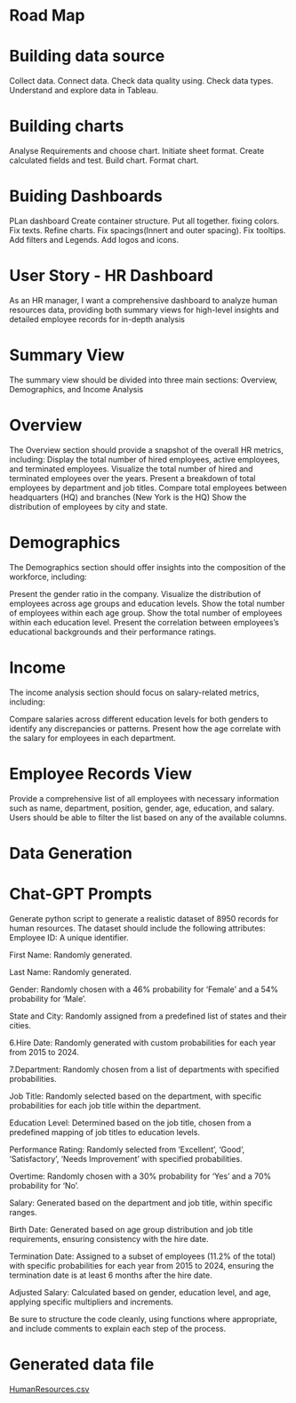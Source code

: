 # Road Map

# Building data source
Collect data.
Connect data.
Check data quality using.
Check data types.
Understand and explore data in Tableau.

# Building charts
Analyse Requirements and choose chart.
Initiate sheet format.
Create calculated fields and test.
Build chart.
Format chart.

# Buiding Dashboards

PLan dashboard
Create container structure.
Put all together.
fixing colors.
Fix texts.
Refine charts.
Fix spacings(Innert and outer spacing).
Fix tooltips.
Add filters and Legends.
Add logos and icons.





# User Story - HR Dashboard
As an HR manager, I want a comprehensive dashboard to analyze human resources data, providing both summary views for high-level insights and detailed employee records for in-depth analysis

# Summary View
The summary view should be divided into three main sections: Overview, Demographics, and Income Analysis


# Overview
The Overview section should provide a snapshot of the overall HR metrics, including:
Display the total number of hired employees, active employees, and terminated employees.
Visualize the total number of hired and terminated employees over the years.
Present a breakdown of total employees by department and job titles.
Compare total employees between headquarters (HQ) and branches (New York is the HQ)
Show the distribution of employees by city and state.


# Demographics
The Demographics section should offer insights into the composition of the workforce, including:

Present the gender ratio in the company.
Visualize the distribution of employees across age groups and education levels.
Show the total number of employees within each age group.
Show the total number of employees within each education level.
Present the correlation between employees’s educational backgrounds and their performance ratings. 


# Income
The income analysis section should focus on salary-related metrics, including:

Compare salaries across different education levels for both genders to identify any discrepancies or patterns.
Present how the age correlate with the salary for employees in each department.


# Employee Records View

Provide a comprehensive list of all employees with necessary information such as name, department, position, gender, age, education, and salary.
Users should be able to filter the list based on any of the available columns.



# Data Generation

# Chat-GPT Prompts
Generate python script to generate a realistic dataset of 8950 records for human resources. The dataset should include the following attributes:
Employee ID: A unique identifier.

First Name: Randomly generated.

Last Name: Randomly generated.

Gender: Randomly chosen with a 46% probability for ‘Female’ and a 54% probability for ‘Male’.

State and City: Randomly assigned from a predefined list of states and their cities.

6.Hire Date: Randomly generated with custom probabilities for each year from 2015 to 2024.

7.Department: Randomly chosen from a list of departments with specified probabilities.

Job Title: Randomly selected based on the department, with specific probabilities for each job title within the department.

Education Level: Determined based on the job title, chosen from a predefined mapping of job titles to education levels.

Performance Rating: Randomly selected from ‘Excellent’, ‘Good’, ‘Satisfactory’, ‘Needs Improvement’ with specified probabilities.

Overtime: Randomly chosen with a 30% probability for ‘Yes’ and a 70% probability for ‘No’.

Salary: Generated based on the department and job title, within specific ranges.

Birth Date: Generated based on age group distribution and job title requirements, ensuring consistency with the hire date.

Termination Date: Assigned to a subset of employees (11.2% of the total) with specific probabilities for each year from 2015 to 2024, ensuring the termination date is at least 6 months after the hire date.

Adjusted Salary: Calculated based on gender, education level, and age, applying specific multipliers and increments.

Be sure to structure the code cleanly, using functions where appropriate, and include comments to explain each step of the process.

# Generated data file
[HumanResources.csv](https://github.com/user-attachments/files/16203457/HumanResources.csv)

